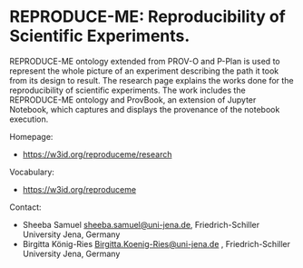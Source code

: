 # REPRODUCE-ME: Reproducibility of Scientific Experiments.
REPRODUCE-ME ontology extended from PROV-O and P-Plan is used to represent the whole picture of an experiment describing the path it took from its design to result. The research page explains the works done for the reproducibility of scientific experiments. The work includes the REPRODUCE-ME ontology and ProvBook, an extension of Jupyter Notebook, which captures and displays the provenance of the notebook execution.

Homepage: 
* https://w3id.org/reproduceme/research

Vocabulary:
* https://w3id.org/reproduceme

Contact: 
* Sheeba Samuel <sheeba.samuel@uni-jena.de>, Friedrich-Schiller University Jena, Germany
* Birgitta König-Ries <Birgitta.Koenig-Ries@uni-jena.de> , Friedrich-Schiller University Jena, Germany
